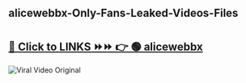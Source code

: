
 ## alicewebbx-Only-Fans-Leaked-Videos-Files

# <h2><a href="https://mediaupload.pro?alicewebbx">🔗 Click to LINKS ⏩⏩ 👉 🟢 alicewebbx </a></h2>

<a href="https://mediaupload.pro?alicewebbx" rel="nofollow" data-target="animated-image.originalLink"><img src="https://i.ibb.co.com/xMMVF88/686577567.gif" alt="Viral Video Original" style="max-width: 100%; display: inline-block;" data-target="animated-image.originalImage"></a>